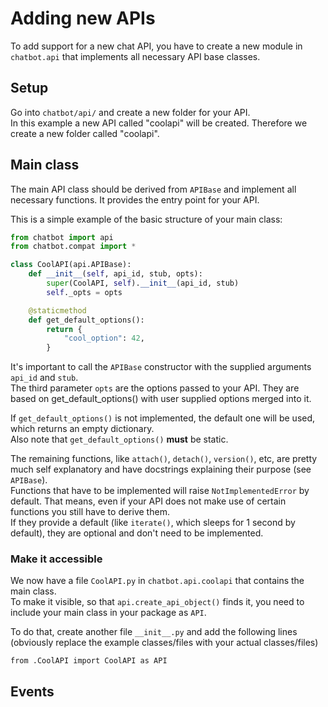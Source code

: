 # Adding new APIs

To add support for a new chat API, you have to create a new module in `chatbot.api` that implements all necessary API base classes.

## Setup

Go into `chatbot/api/` and create a new folder for your API.<br>
In this example a new API called "coolapi" will be created. Therefore we create a new folder called "coolapi".

## Main class

The main API class should be derived from `APIBase` and implement all necessary functions. It provides the entry point for your API.<br>


This is a simple example of the basic structure of your main class:

```python
from chatbot import api
from chatbot.compat import *

class CoolAPI(api.APIBase):
    def __init__(self, api_id, stub, opts):
        super(CoolAPI, self).__init__(api_id, stub)
        self._opts = opts

    @staticmethod
    def get_default_options():
        return {
            "cool_option": 42,
        }
```

It's important to call the `APIBase` constructor with the supplied arguments `api_id` and `stub`.<br>
The third parameter `opts` are the options passed to your API. They are based on get_default_options() with user supplied options merged into it.

If `get_default_options()` is not implemented, the default one will be used, which returns an empty dictionary.<br>
Also note that `get_default_options()` **must** be static.

The remaining functions, like `attach()`, `detach()`, `version()`, etc, are pretty much self explanatory and have docstrings explaining their purpose (see `APIBase`).<br>
Functions that have to be implemented will raise `NotImplementedError` by default. That means, even if your API does not make use of certain functions you still have to derive them.<br>
If they provide a default (like `iterate()`, which sleeps for 1 second by default), they are optional and don't need to be implemented.

### Make it accessible
We now have a file `CoolAPI.py` in `chatbot.api.coolapi` that contains the main class.<br>
To make it visible, so that `api.create_api_object()` finds it, you need to include your main class in your package as `API`.

To do that, create another file `__init__.py` and add the following lines (obviously replace the example classes/files with your actual classes/files)

```
from .CoolAPI import CoolAPI as API
```

## Events



